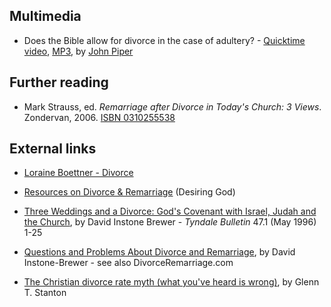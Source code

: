 
## Multimedia

-   Does the Bible allow for divorce in the case of adultery? -
    [Quicktime video](http://www.desiringgod.org/download.php?file=http://media.desiringgod.org/video/q_and_a/3482_does_the_bible_allow_for_divorce_in_the_case_of_adultery_high.m4v),
    [MP3](http://www.desiringgod.org/download.php?file=http://media.desiringgod.org/audio/q_and_a/3482_does_the_bible_allow_for_divorce_in_the_case_of_adultery.mp3),
    by [John Piper](John_Piper "John Piper")

## Further reading

-   Mark Strauss, ed.
    *Remarriage after Divorce in Today's Church: 3 Views*. Zondervan,
    2006.
    [ISBN 0310255538](http://www.theopedia.com/Special:BookSources/0310255538)

## External links

-   [Loraine Boettner - Divorce](http://www.evanglibrary.org.uk/members/ref/bot/div/main.htm)
-   [Resources on Divorce & Remarriage](http://www.desiringgod.org/ResourceLibrary/TopicIndex/135_Divorce_and_Remarriage/)
    (Desiring God)
-   [Three Weddings and a Divorce: God's Covenant with Israel, Judah and the Church](http://tyndalehouse.com/tynbul/library/TynBull_1996_47_1_01_Brewer_3WeddingsGodCovenant.pdf),
    by David Instone Brewer - *Tyndale Bulletin* 47.1 (May 1996) 1-25
-   [Questions and Problems About Divorce and Remarriage](http://divorceremarriage.blogspot.com/),
    by David Instone-Brewer - see also DivorceRemarriage.com

-   [The Christian divorce rate myth (what you've heard is wrong)](http://www.bpnews.net/BPnews.asp?ID=34656),
    by Glenn T. Stanton



